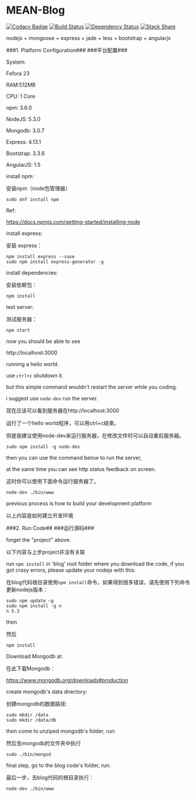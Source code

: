 # MEAN-Blog

[![Codacy Badge](https://api.codacy.com/project/badge/grade/0b0351f0961f4cf89e5a902c0fa8dd47)](https://www.codacy.com/app/franklioxygen/MEAN-blog)  [![Build Status](https://travis-ci.org/franklioxygen/MEAN-blog.svg?branch=master)](https://travis-ci.org/franklioxygen/MEAN-blog)    [![Dependency Status](https://david-dm.org/franklioxygen/MEAN-blog.svg)](https://david-dm.org/franklioxygen/MEAN-blog)  [![Stack Share](http://img.shields.io/badge/tech-stack-0690fa.svg?style=flat)](http://stackshare.io/franklioxygen/mean-blog)


nodejs
+
mongoose
+
express
+
jade
+
less
+
bootstrap
+
angularjs


###1. Platform Configuration###
###平台配置###

System:

Fefora 23

RAM:512MB

CPU: 1 Core


npm: 3.6.0

NodeJS: 5.3.0

Mongodb: 3.0.7

Express: 4.13.1

Bootstrap: 3.3.6

AngularJS: 1.5


install npm:

安装npm（node包管理器）

```
sudo dnf install npm
```
Ref:

https://docs.npmjs.com/getting-started/installing-node


install express:

安装 express：

```
npm install express --save
sudo npm install express-generator -g
```
install dependencies:

安装依赖包：
```
npm install
```
test server:

测试服务器：
```
npm start
```
now you should be able to see 

http://localhost:3000

running a hello world.

use `ctrl+c` shutdown it.

but this simple command wouldn't restart the server while you coding.

i suggest use `node-dev` run the server.

现在应该可以看到服务器在http://localhost:3000

运行了一个hello world程序，可以用ctrl+c结束。

但是我建议使用node-dev来运行服务器，在修改文件时可以自动重启服务器。


```
sudo npm install -g node-dev
```
then you can use the command below to run the server,

at the same time you can see http status feedback on screen.

这时你可以使用下面命令运行服务器了。

```
node-dev ./bin/www
```
previous process is how to build your development platform

以上内容是如何建立开发环境

###2. Run Code##
###运行源码###

forget the "project" above.

以下内容与上步project并没有关联


run `npm install` in 'blog' root folder where you download the code, if you got crasy errors, please update your nodejs with this:

在blog代码根目录使用`npm install`命令，如果得到很多错误，请先使用下列命令更新nodejs版本： 
```
sudo npm update –g
sudo npm install -g n
n 5.3
```

then 

然后

```
npm install
```


Download Mongodb at:

在此下载Mongodb：

https://www.mongodb.org/downloads#production

create mongodb's data directory:

创建mongodb的数据路径:

```
sudo mkdir /data
sudo mkdir /data/db
```
then come to unziped mongodb's folder, run:

然后去mongodb的文件夹中执行

```
sudo ./bin/mongod
```
final step, go to the blog code's folder, run:

最后一步，去blog代码的根目录执行：

```
node-dev ./bin/www
```
